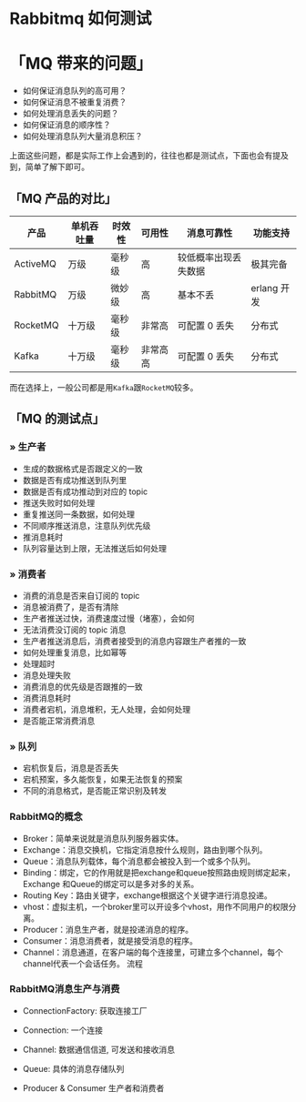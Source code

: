 # Rabbitmq 如何测试

# 「MQ 带来的问题」

- 如何保证消息队列的高可用？
- 如何保证消息不被重复消费？
- 如何处理消息丢失的问题？
- 如何保证消息的顺序性？
- 如何处理消息队列大量消息积压？

上面这些问题，都是实际工作上会遇到的，往往也都是测试点，下面也会有提及到，简单了解下即可。

## 「MQ 产品的对比」

| 产品     | 单机吞吐量 | 时效性 | 可用性   | 消息可靠性           | 功能支持    |
| -------- | ---------- | ------ | -------- | -------------------- | ----------- |
| ActiveMQ | 万级       | 毫秒级 | 高       | 较低概率出现丢失数据 | 极其完备    |
| RabbitMQ | 万级       | 微妙级 | 高       | 基本不丢             | erlang 开发 |
| RocketMQ | 十万级     | 毫秒级 | 非常高   | 可配置 0 丢失        | 分布式      |
| Kafka    | 十万级     | 毫秒级 | 非常高高 | 可配置 0 丢失        | 分布式      |

而在选择上，一般公司都是用`Kafka`跟`RocketMQ`较多。

## 「MQ 的测试点」

### » 生产者

- 生成的数据格式是否跟定义的一致
- 数据是否有成功推送到队列里
- 数据是否有成功推动到对应的 topic
- 推送失败时如何处理
- 重复推送同一条数据，如何处理
- 不同顺序推送消息，注意队列优先级
- 推消息耗时
- 队列容量达到上限，无法推送后如何处理

### » 消费者

- 消费的消息是否来自订阅的 topic
- 消息被消费了，是否有清除
- 生产者推送过快，消费速度过慢（堵塞），会如何
- 无法消费没订阅的 topic 消息
- 生产者推送消息后，消费者接受到的消息内容跟生产者推的一致
- 如何处理重复消息，比如幂等
- 处理超时
- 消息处理失败
- 消费消息的优先级是否跟推的一致
- 消费消息耗时
- 消费者宕机，消息堆积，无人处理，会如何处理
- 是否能正常消费消息

### » 队列

- 宕机恢复后，消息是否丢失
- 宕机预案，多久能恢复，如果无法恢复的预案
- 不同的消息格式，是否能正常识别及转发



### RabbitMQ的概念

- Broker：简单来说就是消息队列服务器实体。
- Exchange：消息交换机，它指定消息按什么规则，路由到哪个队列。
- Queue：消息队列载体，每个消息都会被投入到一个或多个队列。
- Binding：绑定，它的作用就是把exchange和queue按照路由规则绑定起来，Exchange 和Queue的绑定可以是多对多的关系。
- Routing Key：路由关键字，exchange根据这个关键字进行消息投递。
- vhost：虚拟主机，一个broker里可以开设多个vhost，用作不同用户的权限分离。
- Producer：消息生产者，就是投递消息的程序。
- Consumer：消息消费者，就是接受消息的程序。
- Channel：消息通道，在客户端的每个连接里，可建立多个channel，每个channel代表一个会话任务。
  	流程		

### RabbitMQ消息生产与消费

- ConnectionFactory: 获取连接工厂

- Connection: 一个连接

- Channel: 数据通信信道, 可发送和接收消息

- Queue: 具体的消息存储队列

- Producer & Consumer 生产者和消费者